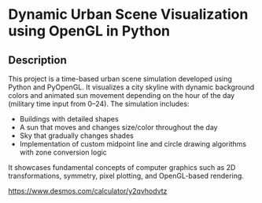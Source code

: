 # Dynamic Urban Scene Visualization using OpenGL in Python

## Description

This project is a time-based urban scene simulation developed using Python and PyOpenGL. It visualizes a city skyline with dynamic background colors and animated sun movement depending on the hour of the day (military time input from 0–24). The simulation includes:

- Buildings with detailed shapes
- A sun that moves and changes size/color throughout the day
- Sky that gradually changes shades
- Implementation of custom midpoint line and circle drawing algorithms with zone conversion logic

It showcases fundamental concepts of computer graphics such as 2D transformations, symmetry, pixel plotting, and OpenGL-based rendering.

https://www.desmos.com/calculator/y2qvhodvtz


